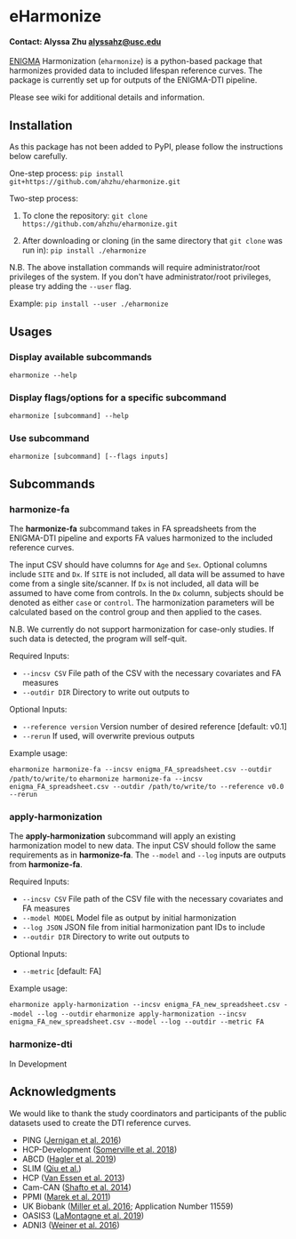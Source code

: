 # eHarmonize
#### Contact: Alyssa Zhu <alyssahz@usc.edu>

[ENIGMA](https://enigma.ini.usc.edu/) Harmonization (`eharmonize`) is a python-based package that harmonizes provided data to included lifespan reference curves. The package is currently set up for outputs of the ENIGMA-DTI pipeline.

Please see wiki for additional details and information. 

## Installation 

As this package has not been added to PyPI, please follow the instructions below carefully.

One-step process:
`pip install git+https://github.com/ahzhu/eharmonize.git`

Two-step process:
1. To clone the repository:
`git clone https://github.com/ahzhu/eharmonize.git`

2. After downloading or cloning (in the same directory that `git clone` was run in):
`pip install ./eharmonize`

N.B. The above installation commands will require administrator/root privileges of the system. If you don't have administrator/root privileges, please try adding the `--user` flag.

Example:
`pip install --user ./eharmonize`

## Usages

### Display available subcommands
`eharmonize --help`

### Display flags/options for a specific subcommand
`eharmonize [subcommand] --help`

### Use subcommand
`eharmonize [subcommand] [--flags inputs]`

## Subcommands

### harmonize-fa

The **harmonize-fa** subcommand takes in FA spreadsheets from the ENIGMA-DTI pipeline and exports FA values harmonized to the included reference curves.

The input CSV should have columns for `Age` and `Sex`. Optional columns include `SITE` and `Dx`. If `SITE` is not included, all data will be assumed to have come from a single site/scanner. If `Dx` is not included, all data will be assumed to have come from controls. In the `Dx` column, subjects should be denoted as either `case` or `control`. The harmonization parameters will be calculated based on the control group and then applied to the cases. 

N.B. We currently do not support harmonization for case-only studies. If such data is detected, the program will self-quit.

Required Inputs:
* `--incsv CSV`             File path of the CSV with the necessary covariates
                            and FA measures 
* `--outdir DIR`            Directory to write out outputs to

Optional Inputs:
* `--reference version`    Version number of desired reference 
                           [default: v0.1] 
* `--rerun`                If used, will overwrite previous outputs 

Example usage:
 
`eharmonize harmonize-fa --incsv enigma_FA_spreadsheet.csv --outdir /path/to/write/to`
`eharmonize harmonize-fa --incsv enigma_FA_spreadsheet.csv --outdir /path/to/write/to --reference v0.0 --rerun`

### apply-harmonization

The **apply-harmonization** subcommand will apply an existing harmonization model to new data. The input CSV should follow the same requirements as in **harmonize-fa**. The `--model` and `--log` inputs are outputs from **harmonize-fa**. 

Required Inputs:
* `--incsv CSV`            File path of the CSV file with the necessary covariates 
                           and FA measures 
* `--model MODEL`          Model file as output by initial harmonization 
* `--log JSON`             JSON file from initial harmonization pant IDs to include
* `--outdir DIR`           Directory to write out outputs to

Optional Inputs: 
* `--metric`               [default: FA]

Example usage:
 
`eharmonize apply-harmonization --incsv enigma_FA_new_spreadsheet.csv --model --log --outdir`
`eharmonize apply-harmonization --incsv enigma_FA_new_spreadsheet.csv --model --log --outdir --metric FA`

### harmonize-dti

In Development

## Acknowledgments 

We would like to thank the study coordinators and participants of the public datasets used to create the DTI reference curves.

* PING ([Jernigan et al. 2016](https://doi.org/10.1016/j.neuroimage.2015.04.057))
* HCP-Development ([Somerville et al. 2018](https://doi.org/10.1016/j.neuroimage.2018.08.050))
* ABCD ([Hagler et al. 2019](https://doi.org/10.1016/j.neuroimage.2019.116091))
* SLIM ([Qiu et al.](http://dx.doi.org/10.15387/fcp_indi.retro.slim))
* HCP ([Van Essen et al. 2013](https://doi.org/10.1016/j.neuroimage.2013.05.041))
* Cam-CAN ([Shafto et al. 2014](https://doi.org/10.1186/s12883-014-0204-1))
* PPMI ([Marek et al. 2011](https://doi.org/10.1016/j.pneurobio.2011.09.005))
* UK Biobank ([Miller et al. 2016](https://doi.org/10.1038/nn.4393); Application Number 11559)
* OASIS3 ([LaMontagne et al. 2019](https://doi.org/10.1101/2019.12.13.19014902))
* ADNI3 ([Weiner et al. 2016](https://doi.org/10.1016/j.jalz.2016.10.006))
